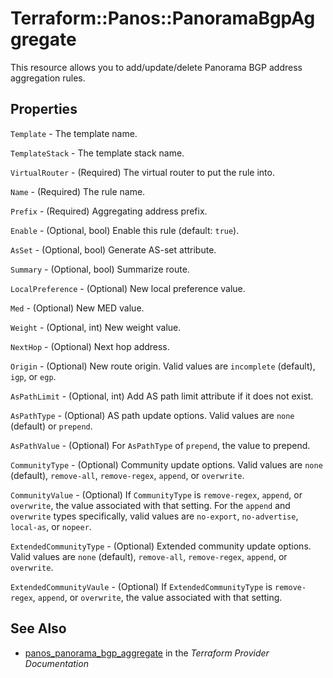 # Terraform::Panos::PanoramaBgpAggregate

This resource allows you to add/update/delete Panorama BGP address aggregation
rules.

## Properties

`Template` - The template name.

`TemplateStack` - The template stack name.

`VirtualRouter` - (Required) The virtual router to put the rule into.

`Name` - (Required) The rule name.

`Prefix` - (Required) Aggregating address prefix.

`Enable` - (Optional, bool) Enable this rule (default: `true`).

`AsSet` - (Optional, bool) Generate AS-set attribute.

`Summary` - (Optional, bool) Summarize route.

`LocalPreference` - (Optional) New local preference value.

`Med` - (Optional) New MED value.

`Weight` - (Optional, int) New weight value.

`NextHop` - (Optional) Next hop address.

`Origin` - (Optional) New route origin.  Valid values are `incomplete`
(default), `igp`, or `egp`.

`AsPathLimit` - (Optional, int) Add AS path limit attribute if it does
not exist.

`AsPathType` - (Optional) AS path update options.  Valid values are
`none` (default) or `prepend`.

`AsPathValue` - (Optional) For `AsPathType` of `prepend`, the value to
prepend.

`CommunityType` - (Optional) Community update options.  Valid values are
`none` (default), `remove-all`, `remove-regex`, `append`, or `overwrite`.

`CommunityValue` - (Optional) If `CommunityType` is `remove-regex`,
`append`, or `overwrite`, the value associated with that setting.  For the
`append` and `overwrite` types specifically, valid values are
`no-export`, `no-advertise`, `local-as`, or `nopeer`.

`ExtendedCommunityType` - (Optional) Extended community update options.  Valid
values are `none` (default), `remove-all`, `remove-regex`, `append`, or `overwrite`.

`ExtendedCommunityVaule` - (Optional) If `ExtendedCommunityType` is
`remove-regex`, `append`, or `overwrite`, the value associated with that setting.


## See Also

* [panos_panorama_bgp_aggregate](https://www.terraform.io/docs/providers/panos/r/panorama_bgp_aggregate.html) in the _Terraform Provider Documentation_